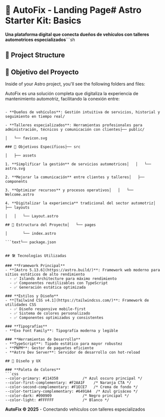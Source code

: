 # 🚗 AutoFix - Landing Page# Astro Starter Kit: Basics

**Una plataforma digital que conecta dueños de vehículos con talleres automotrices especializados**```sh


## 🚀 Project Structure

## 🎯 Objetivo del Proyecto

Inside of your Astro project, you'll see the following folders and files:

AutoFix es una solución completa que digitaliza la experiencia de mantenimiento automotriz, facilitando la conexión entre:

```text

- **Dueños de vehículos**: Gestión intuitiva de servicios, historial y seguimiento en tiempo real/

- **Talleres especializados**: Herramientas profesionales para administración, técnicos y comunicación con clientes├── public/

│   └── favicon.svg

### 🎯 Objetivos Específicos├── src

│   ├── assets

1. **Simplificar la gestión** de servicios automotrices│   │   └── astro.svg

2. **Mejorar la comunicación** entre clientes y talleres│   ├── components

3. **Optimizar recursos** y procesos operativos│   │   └── Welcome.astro

4. **Digitalizar la experiencia** tradicional del sector automotriz│   ├── layouts

│   │   └── Layout.astro

## 🚀 Estructura del Proyecto│   └── pages

│       └── index.astro

```text└── package.json


## 🛠️ Tecnologías Utilizadas

### **Framework Principal**
- **[Astro 5.13.6](https://astro.build/)**: Framework web moderno para sitios estáticos de alto rendimiento
  - ✅ Islands Architecture para máximo rendimiento
  - ✅ Componentes reutilizables con TypeScript
  - ✅ Generación estática optimizada

### **Estilos y Diseño**
- **[Tailwind CSS v4.1](https://tailwindcss.com/)**: Framework de utilidades CSS
  - ✅ Diseño responsive mobile-first
  - ✅ Sistema de colores personalizado
  - ✅ Componentes optimizados y consistentes

### **Tipografías**
- **Exo Font Family**: Tipografía moderna y legible

### **Herramientas de Desarrollo**
- **TypeScript**: Tipado estático para mayor robustez
- **PNPM**: Gestor de paquetes eficiente
- **Astro Dev Server**: Servidor de desarrollo con hot-reload

## 🎨 Diseño y UX

### **Paleta de Colores**
```css
--color-primary: #114358           /* Azul oscuro principal */
--color-first-complementary: #F2AA1F    /* Naranja CTA */
--color-second-complementary: #F1ECE7   /* Crema de fondo */
--color-tertiary-complementary: #6491A4  /* Azul grisáceo */
--color-dark: #090909              /* Negro principal */
--color-light: #FFFFFF             /* Blanco */
```

**AutoFix © 2025** - Conectando vehículos con talleres especializados